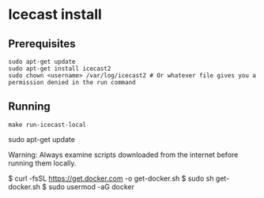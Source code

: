 # Icecast install

## Prerequisites
```
sudo apt-get update
sudo apt-get install icecast2
sudo chown <username> /var/log/icecast2 # Or whatever file gives you a permission denied in the run command
```

## Running

```
make run-icecast-local
```



sudo apt-get update

Warning: Always examine scripts downloaded from the internet before running them locally.

$ curl -fsSL https://get.docker.com -o get-docker.sh
$ sudo sh get-docker.sh
$ sudo usermod -aG docker <your-user>


